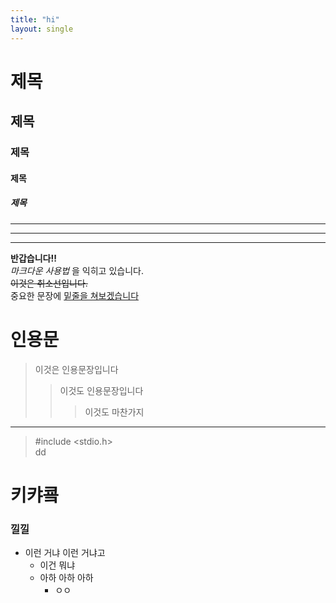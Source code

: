 ```yaml
---
title: "hi"
layout: single
---
```



# 제목
## 제목
### 제목
#### 제목
##### 제목
---------
---------
---------
**반갑습니다!!** <br/>
_마크다운_  _사용법_ 을 익히고 있습니다.<br/>
~~이것은 취소선입니다.~~<br/>
중요한 문장에 <u>밑줄을 쳐보겠습니다</u>
# 인용문
>이것은 인용문장입니다
>>이것도 인용문장입니다
>>> 이것도 마찬가지<br/>
-------
> #include <stdio.h><br/>
> dd
# 키캬쿜
### 낄낄
* 이런 거냐 이런 거냐고
  + 이건 뭐냐
  + 아하 아하 아하
    - ㅇㅇ 
